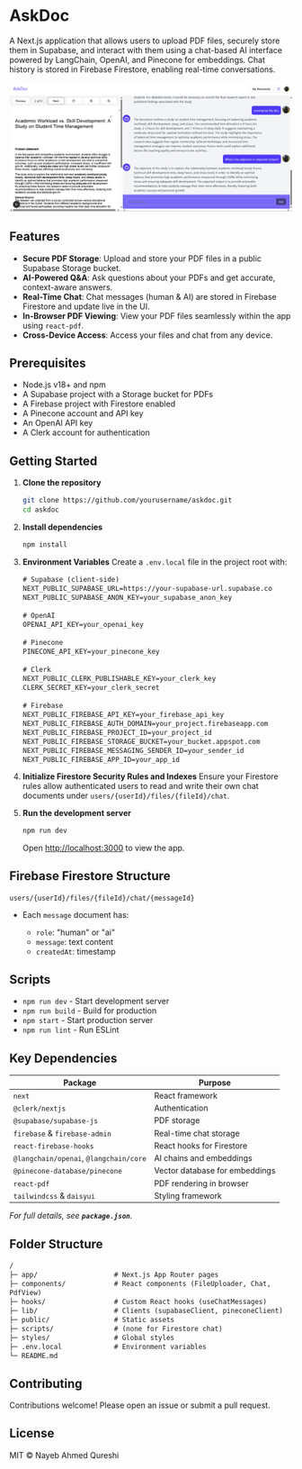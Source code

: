 # AskDoc

A Next.js application that allows users to upload PDF files, securely store them in Supabase, and interact with them using a chat-based AI interface powered by LangChain, OpenAI, and Pinecone for embeddings. Chat history is stored in Firebase Firestore, enabling real-time conversations.

![alt text](image-1.png)

## Features

* **Secure PDF Storage**: Upload and store your PDF files in a public Supabase Storage bucket.
* **AI-Powered Q\&A**: Ask questions about your PDFs and get accurate, context-aware answers.
* **Real-Time Chat**: Chat messages (human & AI) are stored in Firebase Firestore and update live in the UI.
* **In-Browser PDF Viewing**: View your PDF files seamlessly within the app using `react-pdf`.
* **Cross-Device Access**: Access your files and chat from any device.

## Prerequisites

* Node.js v18+ and npm
* A Supabase project with a Storage bucket for PDFs
* A Firebase project with Firestore enabled
* A Pinecone account and API key
* An OpenAI API key
* A Clerk account for authentication

## Getting Started

1. **Clone the repository**

   ```bash
   git clone https://github.com/yourusername/askdoc.git
   cd askdoc
   ```

2. **Install dependencies**

   ```bash
   npm install
   ```

3. **Environment Variables**
   Create a `.env.local` file in the project root with:

   ```env
   # Supabase (client-side)
   NEXT_PUBLIC_SUPABASE_URL=https://your-supabase-url.supabase.co
   NEXT_PUBLIC_SUPABASE_ANON_KEY=your_supabase_anon_key

   # OpenAI
   OPENAI_API_KEY=your_openai_key

   # Pinecone
   PINECONE_API_KEY=your_pinecone_key

   # Clerk
   NEXT_PUBLIC_CLERK_PUBLISHABLE_KEY=your_clerk_key
   CLERK_SECRET_KEY=your_clerk_secret

   # Firebase
   NEXT_PUBLIC_FIREBASE_API_KEY=your_firebase_api_key
   NEXT_PUBLIC_FIREBASE_AUTH_DOMAIN=your_project.firebaseapp.com
   NEXT_PUBLIC_FIREBASE_PROJECT_ID=your_project_id
   NEXT_PUBLIC_FIREBASE_STORAGE_BUCKET=your_bucket.appspot.com
   NEXT_PUBLIC_FIREBASE_MESSAGING_SENDER_ID=your_sender_id
   NEXT_PUBLIC_FIREBASE_APP_ID=your_app_id
   ```

4. **Initialize Firestore Security Rules and Indexes**
   Ensure your Firestore rules allow authenticated users to read and write their own chat documents under `users/{userId}/files/{fileId}/chat`.

5. **Run the development server**

   ```bash
   npm run dev
   ```

   Open [http://localhost:3000](http://localhost:3000) to view the app.

## Firebase Firestore Structure

```
users/{userId}/files/{fileId}/chat/{messageId}
```

* Each `message` document has:

  * `role`: "human" or "ai"
  * `message`: text content
  * `createdAt`: timestamp

## Scripts

* `npm run dev` - Start development server
* `npm run build` - Build for production
* `npm start` - Start production server
* `npm run lint` - Run ESLint

## Key Dependencies

| Package                                | Purpose                        |
| -------------------------------------- | ------------------------------ |
| `next`                                 | React framework                |
| `@clerk/nextjs`                        | Authentication                 |
| `@supabase/supabase-js`                | PDF storage                    |
| `firebase` & `firebase-admin`          | Real-time chat storage         |
| `react-firebase-hooks`                 | React hooks for Firestore      |
| `@langchain/openai`, `@langchain/core` | AI chains and embeddings       |
| `@pinecone-database/pinecone`          | Vector database for embeddings |
| `react-pdf`                            | PDF rendering in browser       |
| `tailwindcss` & `daisyui`              | Styling framework              |

*For full details, see **`package.json`**.*

## Folder Structure

```plaintext
/
├─ app/                   # Next.js App Router pages
├─ components/            # React components (FileUploader, Chat, PdfView)
├─ hooks/                 # Custom React hooks (useChatMessages)
├─ lib/                   # Clients (supabaseClient, pineconeClient)
├─ public/                # Static assets
├─ scripts/               # (none for Firestore chat)
├─ styles/                # Global styles
├─ .env.local             # Environment variables
└─ README.md
```

## Contributing

Contributions welcome! Please open an issue or submit a pull request.

## License

MIT © Nayeb Ahmed Qureshi
